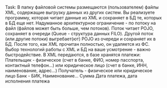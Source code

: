 Task:
В папку файловой системы размещаются (пользователем) файлы XML, содержащие выгрузку данных из других систем. Вы реализуете программу, которая читает данные из XML и сохраняет в БД те, которых в БД еще нет. Надуманное архитектурное ограничение - по потоку на файл (файлов может быть больше, чем потоков). Поток читает POJO, сохраняет в очереди (Queue - структура данных FILO). Другой поток (или другие потоки) выгребает(ют) POJO из очереди и сохраняет их в БД. После того, как XML прочитан полностью, он удаляется из ФС. Выбор технологий работы с XML и БД на ваше усмотрение - важно быстродействие. В XML передаются, в базе хранятся платежи: 
Плательщик - физическое (счет в банке, ФИО, номер пасспорта, контактный телефон...) или юридическое лицо (счет в банке, ИНН, наименование, адрес...)
Получатель - физическое или юридическое лицо
Банк - БИК, Наименование...
Сумма
Дата платежа, дата исполнения платежа
